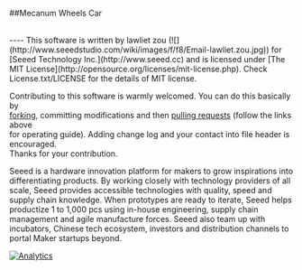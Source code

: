 ##Mecanum Wheels Car



<br>
----
This software is written by lawliet zou (![](http://www.seeedstudio.com/wiki/images/f/f8/Email-lawliet.zou.jpg)) for [Seeed Technology Inc.](http://www.seeed.cc) and is licensed under [The MIT License](http://opensource.org/licenses/mit-license.php). Check License.txt/LICENSE for the details of MIT license.<br>

Contributing to this software is warmly welcomed. You can do this basically by<br>
[forking](https://help.github.com/articles/fork-a-repo), committing modifications and then [pulling requests](https://help.github.com/articles/using-pull-requests) (follow the links above<br>
for operating guide). Adding change log and your contact into file header is encouraged.<br>
Thanks for your contribution.

Seeed is a hardware innovation platform for makers to grow inspirations into differentiating products. By working closely with technology providers of all scale, Seeed provides accessible technologies with quality, speed and supply chain knowledge. When prototypes are ready to iterate, Seeed helps productize 1 to 1,000 pcs using in-house engineering, supply chain management and agile manufacture forces. Seeed also team up with incubators, Chinese tech ecosystem, investors and distribution channels to portal Maker startups beyond.


[![Analytics](https://ga-beacon.appspot.com/UA-46589105-3/Mecanum_Wheels_Car)](https://github.com/igrigorik/ga-beacon)


